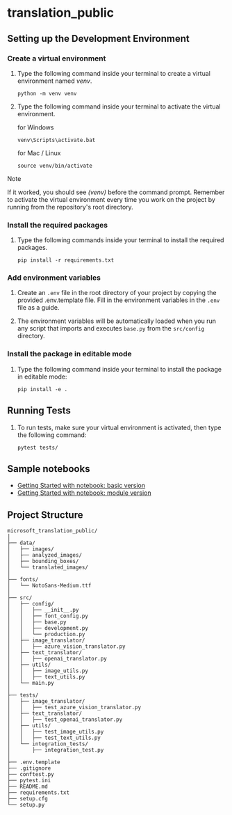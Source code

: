 # translation_public

## Setting up the Development Environment

### Create a virtual environment

1. Type the following command inside your terminal to create a virtual environment named *venv*.

    ```console
    python -m venv venv
    ```

1. Type the following command inside your terminal to activate the virtual environment.

    for Windows

    ```console
    venv\Scripts\activate.bat
    ```

    for Mac / Linux

    ```console
    source venv/bin/activate
    ```

> [!NOTE]
>
> If it worked, you should see *(venv)* before the command prompt.
> Remember to activate the virtual environment every time you work on the project by running from the repository's root directory.

### Install the required packages

1. Type the following commands inside your terminal to install the required packages.

    ```console
    pip install -r requirements.txt
    ```

### Add environment variables

1. Create an `.env` file in the root directory of your project by copying the provided .env.template file. Fill in the environment variables in the `.env` file as a guide.

1. The environment variables will be automatically loaded when you run any script that imports and executes `base.py` from the `src/config` directory.

### Install the package in editable mode

1. Type the following command inside your terminal to install the package in editable mode:

    ```console
    pip install -e .
    ```

## Running Tests

1. To run tests, make sure your virtual environment is activated, then type the following command:

    ```console
    pytest tests/
    ```

## Sample notebooks

- [Getting Started with notebook: basic version](notebooks/notebook_for_microsoft_final.ipynb)
- [Getting Started with notebook: module version](notebooks/notebook_for_module_project.ipynb)

## Project Structure

```text
microsoft_translation_public/
│
├── data/
│   ├── images/
│   ├── analyzed_images/
│   ├── bounding_boxes/
│   └── translated_images/
│
├── fonts/
│   └── NotoSans-Medium.ttf
│
├── src/
│   ├── config/
│   │   ├── __init__.py
│   │   ├── font_config.py
│   │   ├── base.py
│   │   ├── development.py
│   │   └── production.py
│   ├── image_translator/
│   │   ├── azure_vision_translator.py
│   ├── text_translator/
│   │   ├── openai_translator.py
│   ├── utils/
│   │   ├── image_utils.py
│   │   ├── text_utils.py
│   └── main.py
│
├── tests/
│   ├── image_translator/
│   │   ├── test_azure_vision_translator.py
│   ├── text_translator/
│   │   ├── test_openai_translator.py
│   ├── utils/
│   │   ├── test_image_utils.py
│   │   ├── test_text_utils.py
│   └── integration_tests/
│       ├── integration_test.py
│
├── .env.template
├── .gitignore
├── conftest.py
├── pytest.ini
├── README.md
├── requirements.txt
├── setup.cfg
└── setup.py

```
